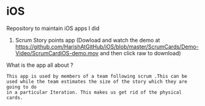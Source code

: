 iOS
===

Repository to maintain iOS apps I did

1) Scrum Story points app (Dowload and watch the demo at https://github.com/HarishAtGitHub/iOS/blob/master/ScrumCards/Demo-Video/ScrumCardiOS-demo.mov and then click raw to download)

What is the app all about ?

    This app is used by members of a team following scrum .This can be used while the team estimates the size of the story which they are going to do
    in a particular Iteration. This makes us get rid of the physical cards.
    
    

